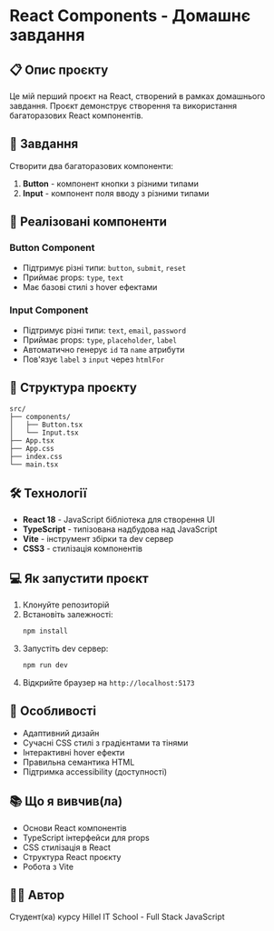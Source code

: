 # React Components - Домашнє завдання

## 📋 Опис проєкту

Це мій перший проєкт на React, створений в рамках домашнього завдання. Проєкт демонструє створення та використання багаторазових React компонентів.

## 🎯 Завдання

Створити два багаторазових компоненти:

1. **Button** - компонент кнопки з різними типами
2. **Input** - компонент поля вводу з різними типами

## 🚀 Реалізовані компоненти

### Button Component

- Підтримує різні типи: `button`, `submit`, `reset`
- Приймає props: `type`, `text`
- Має базові стилі з hover ефектами

### Input Component

- Підтримує різні типи: `text`, `email`, `password`
- Приймає props: `type`, `placeholder`, `label`
- Автоматично генерує `id` та `name` атрибути
- Пов'язує `label` з `input` через `htmlFor`

## 📁 Структура проєкту

```
src/
├── components/
│   ├── Button.tsx
│   └── Input.tsx
├── App.tsx
├── App.css
├── index.css
└── main.tsx
```

## 🛠 Технології

- **React 18** - JavaScript бібліотека для створення UI
- **TypeScript** - типізована надбудова над JavaScript
- **Vite** - інструмент збірки та dev сервер
- **CSS3** - стилізація компонентів

## 💻 Як запустити проєкт

1. Клонуйте репозиторій
2. Встановіть залежності:
   ```bash
   npm install
   ```
3. Запустіть dev сервер:
   ```bash
   npm run dev
   ```
4. Відкрийте браузер на `http://localhost:5173`

## 🎨 Особливості

- Адаптивний дизайн
- Сучасні CSS стилі з градієнтами та тінями
- Інтерактивні hover ефекти
- Правильна семантика HTML
- Підтримка accessibility (доступності)

## 📚 Що я вивчив(ла)

- Основи React компонентів
- TypeScript інтерфейси для props
- CSS стилізація в React
- Структура React проєкту
- Робота з Vite

## 👨‍🎓 Автор

Студент(ка) курсу Hillel IT School - Full Stack JavaScript
